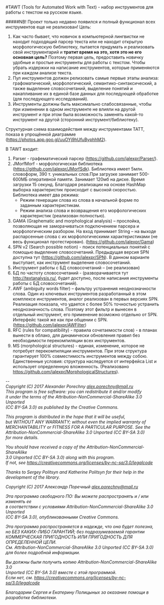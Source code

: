 #TAWT (Tools for Automated Work with Text) - набор инструментов для работы с текстом на русском языке.

#####NB! Проект только недавно появился и полный функционал всех инструментов еще не реализован! 
Цель:
1) Как часто бывает, что новичок в компьютерной лингвистки не находит подходящий парсер текста или не находит открытую морфологическую библиотеку, пытается придумать и реализовать свой инструментарий и **тратит время на это, хотя это не его основная цель?** Поэтому первая цель, предоставить новичку удобные и простые инструменты для работы с текстом. Чтобы убрать издержки на написание инструментов, которые применяются при каждом анализе текста. 
2) Пул инструментов должен релизовать самые первые этапы анализа: графоматический, морфологический, семантико-синтаксический, а также выделение словосочетаний, выделение понятий и накапливание их в единой базе данных для последующей обработке (для последующего исследований). 
3) Инструменты должны быть максимально слабосвязанные, чтобы при изменении в одном инструменте не влияли на другой инструмент и при этом была возможность заменять какой-то инструмент на другой (сторонний инструмент/библиотеку). 

Структурная схема взаимодействия между инструментами TATT, показа в упрощённой диаграмме (https://photos.app.goo.gl/uuOYj9hUfuByphhM2).

В TAWT входит:
1) Parser - графематический парсер (https://github.com/jalexpr/Parser/).
2) JMorfMorf - морфологическая библиотека (https://github.com/jalexpr/JMorfSdk). Библиотека имеет 5млн. словоформ, 390 т.
 уникальных слов.При загрузке занимает 500-600МБ оперативной памяти. Занимает 120мб на диске. Время загрузки 15 секунд. 
 Благодаря реализации на основе HashMap выборка характеристик происходит с высокой скоростью. Библиотека имеет два режима:
    - Режим генерации слова из слова в начальной форме по заданным характеристикам. 
    - Режим анализа слова и возвращения его морфологических характеристик (реализован полностью).
3) GAMA (Graphematic and morphological analysis) – прослойка, позволяющая не заморачиваться подключением парсера и морфологическим разбором. На вход принимает String – на выходе распарсенные слова с их морфологическими характеристиками (не весь функционал протестирован). (https://github.com/jalexpr/Gama)
4) SPN v2 (Search possible notion) - поиск потенциальных понятий с помощью выделение словосочетаний. Предыдущая версия SPN доступна тут (https://github.com/jalexpr/SPN). В данном варианте выступает, как инструмент выделение словосочетаний.
5) Инструмент работы с БД словосочетаний – (не реализован)
6) БД по частоту словосочетаний - (разворачивается тут http://textanalysis.ru/, будет доступно, после написания инструменты работы с БД словосочетаний).
7) AWF (ambiguity words filter) – фильтру устранения неоднозначности слова. Один из ключевых инструментов разработанный в этом комплексе инструментов, аналог реализован в первых версиях SPN. Реализация показала, что удается с более 50% точностью устранить неоднозначность слова. Поэтому этот фильтр и вынесен в отдельный инструмент, его применение возможно отдельно от SPN. Интерфейс такой же как при общении с SPN. (https://github.com/jalexpr/AWFilter)
8) RFC (rules for compatibility) - правила сочетаемости слов) - в планах вынести в облако, для динамически обновления правил без необходимости перекомпиляции всех инструментов.
9) MS (morphological structures) - единая, изменение, которое не потребует перекомпиляции инструментов. При этом структура гарантирует 100% совместимость инструментов между собою. Единственные условия: структура наследуется от интерфейса List и использует определенную вложенность. (Реализовано https://github.com/jalexpr/MorphologicalStructures).  
  
    
   
--     
*Copyright (C) 2017  Alexander Porechny alex.porechny@mail.ru*  
*This program is free software: you can redistribute it and/or modify*  
*it under the terms of the Attribution-NonCommercial-ShareAlike 3.0 Unported*  
*(CC BY-SA 3.0) as published by the Creative Commons.*  

*This program is distributed in the hope that it will be useful,*  
*but WITHOUT ANY WARRANTY; without even the implied warranty of*  
*MERCHANTABILITY or FITNESS FOR A PARTICULAR PURPOSE.  See the*  
*Attribution-NonCommercial-ShareAlike 3.0 Unported (CC BY-SA 3.0)*  
*for more details.*  

*You should have received a copy of the Attribution-NonCommercial-ShareAlike*  
*3.0 Unported (CC BY-SA 3.0) along with this program.*  
*If not, see <https://creativecommons.org/licenses/by-nc-sa/3.0/legalcode>*  

*Thanks to Sergey Politsyn and Katherine Politsyn for their help in the development of the library.*  
  
  
*Copyright (C) 2017 Александр Поречный alex.porechny@mail.ru*  

*Эта программа свободного ПО: Вы можете распространять и / или изменять ее*  
*в соответствии с условиями Attribution-NonCommercial-ShareAlike 3.0 Unported*  
*(CC BY-SA 3.0), опубликованными Creative Commons.*  

*Эта программа распространяется в надежде, что она будет полезна,*  
*но БЕЗ КАКИХ-ЛИБО ГАРАНТИЙ; без подразумеваемой гарантии*  
*КОММЕРЧЕСКАЯ ПРИГОДНОСТЬ ИЛИ ПРИГОДНОСТЬ ДЛЯ ОПРЕДЕЛЕННОЙ ЦЕЛИ.*  
*См. Attribution-NonCommercial-ShareAlike 3.0 Unported (CC BY-SA 3.0)*  
*для более подробной информации.*  

*Вы должны были получить копию Attribution-NonCommercial-ShareAlike 3.0*  
*Unported (CC BY-SA 3.0) вместе с этой программой.*  
*Если нет, см. <https://creativecommons.org/licenses/by-nc-sa/3.0/legalcode>*  

*Благодарим Сергея и Екатерину Полицыных за оказание помощи в разработке библиотеки.*  